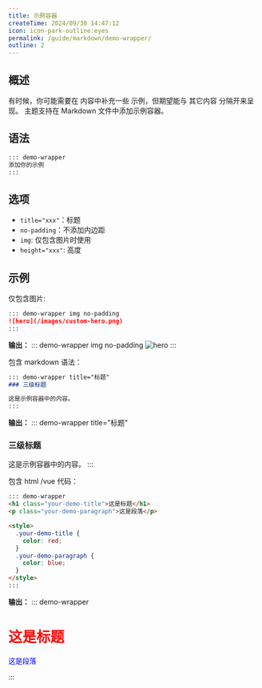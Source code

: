 ```yaml
---
title: 示例容器
createTime: 2024/09/30 14:47:12
icon: icon-park-outline:eyes
permalink: /guide/markdown/demo-wrapper/
outline: 2
---
```


## 概述

有时候，你可能需要在 内容中补充一些 示例，但期望能与 其它内容 分隔开来呈现。
主题支持在 Markdown 文件中添加示例容器。

## 语法

````md
::: demo-wrapper
添加你的示例
:::
````

## 选项

- `title="xxx"`：标题
- `no-padding`：不添加内边距
- `img`: 仅包含图片时使用
- `height="xxx"`: 高度

## 示例

仅包含图片:

```md
::: demo-wrapper img no-padding
![hero](/images/custom-hero.png)
:::
```

**输出：**
::: demo-wrapper img no-padding
![hero](/images/custom-hero.png)
:::

包含 markdown 语法：

```md
::: demo-wrapper title="标题"
### 三级标题

这是示例容器中的内容。
:::
```

**输出：**
::: demo-wrapper title="标题"

### 三级标题

这是示例容器中的内容。
:::

包含 html /vue 代码：

```md
::: demo-wrapper
<h1 class="your-demo-title">这是标题</h1>
<p class="your-demo-paragraph">这是段落</p>

<style>
  .your-demo-title {
    color: red;
  }
  .your-demo-paragraph {
    color: blue;
  }
</style>
:::
```

**输出：**
::: demo-wrapper

<h1 class="your-demo-title">这是标题</h1>
<p class="your-demo-paragraph">这是段落</p>

<style>
  .your-demo-title {
    color: red !important;
  }
  .your-demo-paragraph {
    color: blue !important;
  }
</style>

:::
